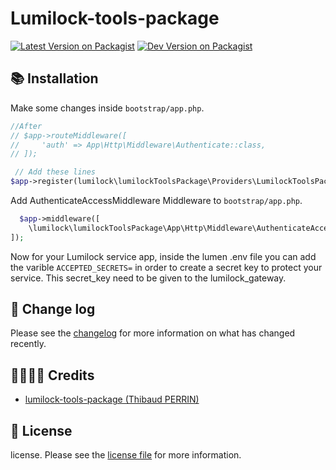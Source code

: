 # Lumilock-tools-package

[![Latest Version on Packagist][ico-version]][link-packagist]
[![Dev Version on Packagist][ico-version-dev]][link-packagist]

## 📚 Installation

Make some changes inside `bootstrap/app.php`.
```php
//After
// $app->routeMiddleware([
//     'auth' => App\Http\Middleware\Authenticate::class,
// ]);
```

```php
 // Add these lines
$app->register(lumilock\lumilockToolsPackage\Providers\LumilockToolsPackageServiceProvider::class);
```

Add AuthenticateAccessMiddleware Middleware to `bootstrap/app.php`.
```php
  $app->middleware([
    \lumilock\lumilockToolsPackage\App\Http\Middleware\AuthenticateAccessMiddleware::class
]);
```
Now for your Lumilock service app, inside the lumen .env file you can add the varible `ACCEPTED_SECRETS=` in order to create a secret key to protect your service. This secret_key need to be given to the lumilock_gateway.

## 📰 Change log

Please see the [changelog](changelog.md) for more information on what has changed recently.


## 👨‍👩‍👧‍👦 Credits

- [lumilock-tools-package (Thibaud PERRIN)][link-author]


## 📝 License

license. Please see the [license file](license.md) for more information.

[ico-version]: https://img.shields.io/packagist/v/perrinthibaud/laravlock.svg
[ico-version-dev]: https://img.shields.io/packagist/vpre/perrinthibaud/laravlock.svg

[link-packagist]: https://packagist.org/packages/perrinthibaud/laravlock
[link-author]: https://github.com/lumilock
[link-contributors]: ../../contributors]